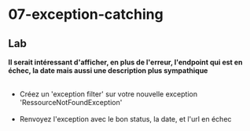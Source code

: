 <!-- .slide: class="exercice"-->
# 07-exception-catching
## Lab
**Il serait intéressant d'afficher, en plus de l'erreur, l'endpoint qui est en échec, la date  mais aussi une description plus sympathique**<br><br>

- Créez un 'exception filter' sur votre nouvelle exception 'RessourceNotFoundException' <br><br>
- Renvoyez l'exception avec le bon status, la date, et l'url en échec<br><br>



